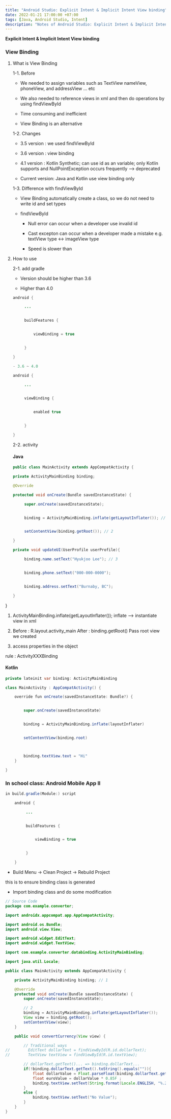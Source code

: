 ```yaml
---
title: "Android Studio: Explicit Intent & Implicit Intent View binding"
date: 2022-01-21 17:00:00 +07:00
tags: [Java, Android Studio, Intent]
description: "Notes of Android Studio: Explicit Intent & Implicit Intent View binding"
---
```


**Explicit Intent & Implicit Intent View binding**

### View Binding

1.  What is View Binding

    1-1. Before

    - We needed to assign variables such as TextView nameView, phoneView, and addressView ... etc

    - We also needed to reference views in xml and then do operations by using findViewById

    - Time consuming and inefficient

    - View Binding is an alternative

    1-2. Changes

    - 3.5 version : we used findViewById

    - 3.6 version : view binding

    - 4.1 version : Kotlin Synthetic; can use id as an variable; only Kotlin supports and NullPointException occurs frequently --> deprecated

    - Current version: Java and Kotlin use view binding only

    1-3. Difference with findViewById

    - View Binding automatically create a class, so we do not need to write id and set types

    - findViewById

      - Null error can occur when a developer use invalid id

      - Cast excepton can occur when a developer made a mistake e.g. textView type <-> imageView type

      - Speed is slower than

2.  How to use

    2-1. add gradle

    - Version should be higher than 3.6

    - Higher than 4.0

    ```java
    android {

         ...


         buildFeatures {


             viewBinding = true


         }

    }

    - 3.6 ~ 4.0

    android {

         ...


         viewBinding {


             enabled true


         }

    }
    ```

    2-2. activity

    #### Java

    ```java
    public class MainActivity extends AppCompatActivity {

    private ActivityMainBinding binding;

    @Override

    protected void onCreate(Bundle savedInstanceState) {

         super.onCreate(savedInstanceState);


         binding = ActivityMainBinding.inflate(getLayoutInflater()); // 1


         setContentView(binding.getRoot()); // 2

    }

    private void updateUI(UserProfile userProfile){

         binding.name.setText("Hyukjoo Lee"); // 3


         binding.phone.setText("000-000-0000");


         binding.address.setText("Burnaby, BC");

    }
    ```

}

1. ActivityMainBinding.inflate(getLayoutInflater());
   inflate --> instantiate view in xml

2. Before : R.layout.activity_main
   After : binding.getRoot()
   Pass root view we created

3. access properties in the object

rule : ActivityXXXBinding

#### Kotlin

```java
private lateinit var binding: ActivityMainBinding

class MainActivity : AppCompatActivity() {

    override fun onCreate(savedInstanceState: Bundle?) {


        super.onCreate(savedInstanceState)


        binding = ActivityMainBinding.inflate(layoutInflater)


        setContentView(binding.root)



        binding.textView.text = "Hi"
    }

}
```

### In school class: Android Mobile App II

```java
in build.gradle(Module:) script

    android {

         ...


         buildFeatures {


             viewBinding = true


         }

    }
```

- Build Menu -> Clean Project -> Rebuild Project

this is to ensure binding class is generated

- Import binding class and do some modification

```java
// Source Code
package com.example.converter;

import androidx.appcompat.app.AppCompatActivity;

import android.os.Bundle;
import android.view.View;

import android.widget.EditText;
import android.widget.TextView;

import com.example.converter.databinding.ActivityMainBinding;

import java.util.Locale;

public class MainActivity extends AppCompatActivity {

    private ActivityMainBinding binding; // 1

    @Override
    protected void onCreate(Bundle savedInstanceState) {
        super.onCreate(savedInstanceState);

        // 2
        binding = ActivityMainBinding.inflate(getLayoutInflater());
        View view = binding.getRoot();
        setContentView(view);
    }

    public void convertCurrency(View view) {

        // Traditional ways
//        EditText dollarText = findViewById(R.id.dollarText);
//        TextView textView = findViewById(R.id.textView);

        // dollarText.getText()... => binding.dollarText...
        if(!binding.dollarText.getText().toString().equals("")){
            float dollarValue = Float.parseFloat(binding.dollarText.getText().toString());
            float euroValue = dollarValue * 0.85F ;
            binding.textView.setText(String.format(Locale.ENGLISH, "%.2f", euroValue));
        }
        else {
            binding.textView.setText("No Value");
        }
    }
}
```
